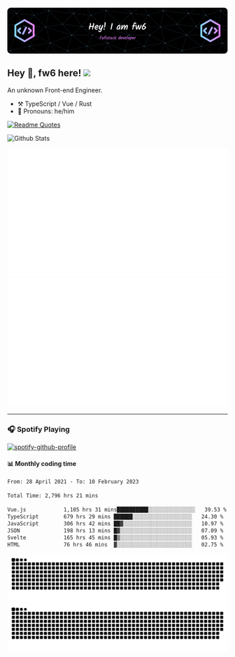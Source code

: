 ![Header](github-header-image.png)

## Hey 👋, fw6 here! <img src="https://github.githubassets.com/images/mona-whisper.gif" height="24" />


An unknown Front-end Engineer.

-   :hammer_and_pick: TypeScript / Vue / Rust
-   :man: Pronouns: he/him


[![Readme Quotes](https://quotes-github-readme.vercel.app/api?type=horizontal&theme=algolia)](https://github.com/piyushsuthar/github-readme-quotes)



![Github Stats](https://github-readme-stats.vercel.app/api?username=fw6&bg_color=30,e96443,904e95&title_color=fff&text_color=fff)

![](https://raw.githubusercontent.com/fw6/github-stats-transparent/output/generated/overview.svg)
![](https://raw.githubusercontent.com/fw6/github-stats-transparent/output/generated/languages.svg)


---

### 🎧 Spotify Playing

<!-- ![spotify-github-profile](/img/default.svg) -->

[![spotify-github-profile](https://spotify-github-profile.vercel.app/api/view?uid=r6wn4hdvypv0lkzyrj0e0pjct&cover_image=true&theme=default&bar_color=53b14f&bar_color_cover=true)](https://github.com/kittinan/spotify-github-profile)
#### :bar_chart: Monthly coding time

<!--START_SECTION:waka-->

```text
From: 28 April 2021 - To: 10 February 2023

Total Time: 2,796 hrs 21 mins

Vue.js            1,105 hrs 31 mins██████████░░░░░░░░░░░░░░░   39.53 %
TypeScript        679 hrs 29 mins ██████░░░░░░░░░░░░░░░░░░░   24.30 %
JavaScript        306 hrs 42 mins ██▓░░░░░░░░░░░░░░░░░░░░░░   10.97 %
JSON              198 hrs 13 mins █▓░░░░░░░░░░░░░░░░░░░░░░░   07.09 %
Svelte            165 hrs 45 mins █▒░░░░░░░░░░░░░░░░░░░░░░░   05.93 %
HTML              76 hrs 46 mins  ▓░░░░░░░░░░░░░░░░░░░░░░░░   02.75 %
```

<!--END_SECTION:waka-->




![github contribution grid snake animation](https://raw.githubusercontent.com/platane/platane/output/github-contribution-grid-snake-dark.svg#gh-dark-mode-only)![github contribution grid snake animation](https://raw.githubusercontent.com/platane/platane/output/github-contribution-grid-snake.svg#gh-light-mode-only)

